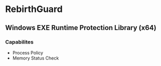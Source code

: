 # RebirthGuard
## Windows EXE Runtime Protection Library (x64)

### Capabilites
* Process Policy
* Memory Status Check
